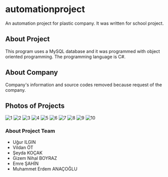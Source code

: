 # automationproject
An automation project for plastic company. It was written for school project. 

## About Project
This program uses a MySQL database and it was programmed with object oriented programming. The programming language is C#. 

## About Company
Company's information and source codes removed because request of the company.

## Photos of Projects

![1](https://user-images.githubusercontent.com/82611014/114929184-24597180-9e3c-11eb-9783-97c41b97d9d2.png)
![2](https://user-images.githubusercontent.com/82611014/114929851-ffb1c980-9e3c-11eb-97c7-5bf0dce5f66c.png)
![3](https://user-images.githubusercontent.com/82611014/114929876-06404100-9e3d-11eb-9d9e-c9782d0ec795.png)
![4](https://user-images.githubusercontent.com/82611014/114929879-06d8d780-9e3d-11eb-84ad-fc657082e11e.png)
![5](https://user-images.githubusercontent.com/82611014/114929881-07716e00-9e3d-11eb-8030-221a9f737679.png)
![6](https://user-images.githubusercontent.com/82611014/114929883-080a0480-9e3d-11eb-952f-6f7fbed1ec2b.png)
![7](https://user-images.githubusercontent.com/82611014/114929886-093b3180-9e3d-11eb-88d2-570fd85f8f0e.png)
![8](https://user-images.githubusercontent.com/82611014/114929889-09d3c800-9e3d-11eb-811d-1e487df9f376.png)
![9](https://user-images.githubusercontent.com/82611014/114929892-0a6c5e80-9e3d-11eb-9e7d-851d58b0bd64.png)
![10](https://user-images.githubusercontent.com/82611014/114929895-0b04f500-9e3d-11eb-9f0c-9adb3e5292d2.png)

### About Project Team

- Uğur ILGIN
- Vildan ÖT
- Şeyda KOÇAK
- Gizem Nihal BOYRAZ
- Emre ŞAHİN
- Muhammet Erdem ANAÇOĞLU

